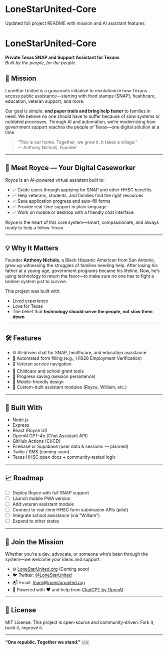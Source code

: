 # LoneStarUnited-Core
Updated full project README with mission and AI assistant features
# LoneStarUnited-Core

**Private Texas SNAP and Support Assistant for Texans**  
*Built by the people, for the people.*

## 🌟 Mission

LoneStar United is a grassroots initiative to revolutionize how Texans access public assistance—starting with food stamps (SNAP), healthcare, education, veteran support, and more. 

Our goal is simple: **end paper trails and bring help faster** to families in need. We believe no one should have to suffer because of slow systems or outdated processes. Through AI and automation, we’re modernizing how government support reaches the people of Texas—one digital solution at a time.

> “This is our home. Together, we grow it. It takes a village.”  
> — Anthony Nichols, Founder

---

## 🤖 Meet Royce — Your Digital Caseworker

Royce is an AI-powered virtual assistant built to:

- ✅ Guide users through applying for SNAP and other HHSC benefits  
- ✅ Help veterans, students, and families find the right resources  
- ✅ Save application progress and auto-fill forms  
- ✅ Provide real-time support in plain language  
- ✅ Work on mobile or desktop with a friendly chat interface

Royce is the heart of this core system—smart, compassionate, and always ready to help a fellow Texan.

---

## 💡 Why It Matters

Founder **Anthony Nichols**, a Black Hispanic American from San Antonio, grew up witnessing the struggles of families needing help. After losing his father at a young age, government programs became his lifeline. Now, he’s using technology to return the favor—to make sure no one has to fight a broken system just to survive.

This project was built with:
- Lived experience
- Love for Texas
- The belief that **technology should serve the people, not slow them down**

---

## 🛠️ Features

- 🌐 AI-driven chat for SNAP, healthcare, and education assistance
- 📄 Automated form filling (e.g., H1028 Employment Verification)
- 🎖️ Veteran service navigation
- 🧒 Childcare and school grant tools
- 💾 Progress saving (session persistence)
- 📱 Mobile-friendly design
- 🧠 Custom-built assistant modules (Royce, William, etc.)

---

## 🧱 Built With

- Node.js
- Express
- React (Royce UI)
- OpenAI GPT-4o (Chat Assistant API)
- GitHub Actions (CI/CD)
- Firebase or Supabase (user data & sessions — planned)
- Twilio / SMS (coming soon)
- Texas HHSC open docs + community-tested logic

---

## 📈 Roadmap

- [ ] Deploy Royce with full SNAP support
- [ ] Launch mobile PWA version
- [ ] Add veteran assistant module
- [ ] Connect to real-time HHSC form submission APIs (pilot)
- [ ] Integrate school assistance (via "William")
- [ ] Expand to other states

---

## 🤝 Join the Mission

Whether you're a dev, advocate, or someone who’s been through the system—we welcome your ideas and support.

- 🌐 [LoneStarUnited.org](https://lonestarunited.org) (Coming soon)
- 🐦 Twitter: [@LoneStarUnited](https://twitter.com/LoneStarUnited)
- 📬 Email: team@lonestarunited.org
- 🤖 Powered with ❤️ and help from [ChatGPT by OpenAI](https://openai.com/chatgpt)

---

## 📄 License

MIT License. This project is open-source and community-driven. Fork it, build it, improve it.

---

**“One republic. Together we stand.”** 🇺🇸